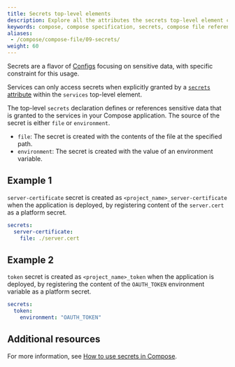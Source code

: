 ```yaml
---
title: Secrets top-level elements
description: Explore all the attributes the secrets top-level element can have.
keywords: compose, compose specification, secrets, compose file reference
aliases: 
 - /compose/compose-file/09-secrets/
weight: 60
---
```


Secrets are a flavor of [Configs](configs.md) focusing on sensitive data, with specific constraint for this usage. 

Services can only access secrets when explicitly granted by a [`secrets` attribute](services.md#secrets) within the `services` top-level element.

The top-level `secrets` declaration defines or references sensitive data that is granted to the services in your Compose
application. The source of the secret is either `file` or `environment`.

- `file`: The secret is created with the contents of the file at the specified path.
- `environment`: The secret is created with the value of an environment variable. 

## Example 1

`server-certificate` secret is created as `<project_name>_server-certificate` when the application is deployed,
by registering content of the `server.cert` as a platform secret.

```yml
secrets:
  server-certificate:
    file: ./server.cert
```

## Example 2 

`token` secret  is created as `<project_name>_token` when the application is deployed,
by registering the content of the `OAUTH_TOKEN` environment variable as a platform secret.

```yml
secrets:
  token:
    environment: "OAUTH_TOKEN"
```

## Additional resources

For more information, see [How to use secrets in Compose](/manuals/compose/how-tos/use-secrets.md).
